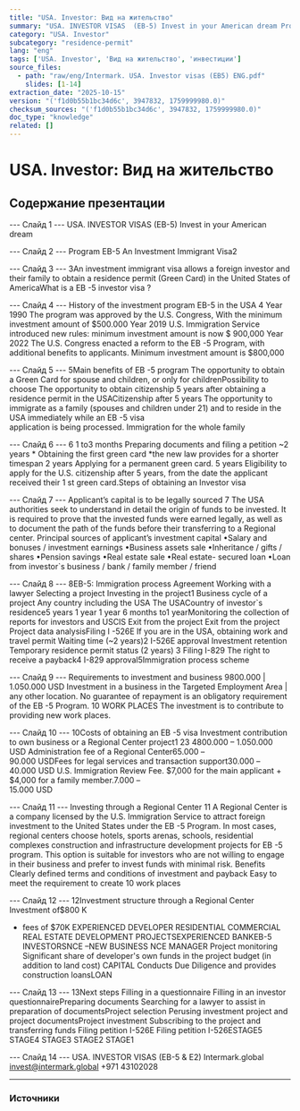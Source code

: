 ```yaml
---
title: "USA. Investor: Вид на жительство"
summary: "USA. INVESTOR VISAS  (EB-5) Invest in your American dream Program EB-5"
category: "USA. Investor"
subcategory: "residence-permit"
lang: "eng"
tags: ['USA. Investor', 'Вид на жительство', 'инвестиции']
source_files:
  - path: "raw/eng/Intermark. USA. Investor visas (EB5) ENG.pdf"
    slides: [1-14]
extraction_date: "2025-10-15"
version: "('f1d0b55b1bc34d6c', 3947832, 1759999980.0)"
checksum_sources: "('f1d0b55b1bc34d6c', 3947832, 1759999980.0)"
doc_type: "knowledge"
related: []
---
```


# USA. Investor: Вид на жительство

## Содержание презентации

--- Слайд 1 ---
USA. INVESTOR VISAS  (EB-5)
Invest in your American dream

--- Слайд 2 ---
Program EB-5
An Investment Immigrant Visa2

--- Слайд 3 ---
3An investment immigrant visa allows a foreign 
investor and their family to obtain a residence permit (Green Card) in the United States of AmericaWhat is a EB -5 
investor visa ?

--- Слайд 4 ---
History of the investment 
program EB-5 in the USA
4
Year 1990
The program was approved by the U.S. Congress,
With the minimum investment amount of $500.000
Year 2019
U.S. Immigration Service introduced new rules: 
minimum investment amount is now $ 900,000
Year 2022
The U.S. Congress enacted a reform to the EB -5 Program, 
with additional benefits to applicants.
Minimum investment amount is $800,000

--- Слайд 5 ---
5Main benefits of EB -5 program
The opportunity to obtain a 
Green Card for spouse and 
children, or only for childrenPossibility to choose
The opportunity to obtain 
citizenship 5 years after 
obtaining a residence 
permit in the USACitizenship after 5 
years
The opportunity to immigrate as a 
family (spouses and children under 
21) and to reside in the USA 
immediately while an EB -5 visa  
application is being processed. Immigration for the 
whole family

--- Слайд 6 ---
6
1 to3 months
Preparing documents and filing a 
petition
~2 years *
Obtaining the first green card
*the new law provides for a shorter timespan
2 years
Applying for a permanent 
green card. 
5 years
Eligibility to apply for the U.S. citizenship after 5 years, from the date the applicant received their 1
st green card.Steps of obtaining an Investor 
visa

--- Слайд 7 ---
Applicant’s capital is to be 
legally sourced
7
The USA authorities seek to understand in detail the origin 
of funds to be invested. It is required to prove that the 
invested funds were earned legally, as well as to 
document the path of the funds before their transferring 
to a Regional center.
Principal sources of applicant’s investment capital
•Salary and bonuses / investment earnings
•Business assets sale
•Inheritance / gifts / shares
•Pension savings
•Real estate sale
•Real estate- secured loan
•Loan from investor`s business / bank / family member / friend

--- Слайд 8 ---
8EB-5: Immigration process
Agreement
Working with a lawyer
Selecting a project
Investing in the project1
Business cycle of a project
Any country including the USA The USACountry of investor`s residence5 years 1 year 1 year 6 months to1 yearMonitoring the collection of reports for investors and USCIS Exit from the project Exit from the project Project data analysisFiling I -526Е
If you are in the USA, obtaining 
work and travel permit
Waiting time (~2 years)2
I-526Е approval
Investment retention
Temporary residence 
permit status (2 years) 3
Filing I-829 
The right to receive a 
payback4
I-829 approval5Immigration process scheme

--- Слайд 9 ---
Requirements to 
investment and business
9800.000  |  1.050.000 USD
Investment in a business in the Targeted Employment Area | any 
other location. No guarantee of repayment is an obligatory 
requirement of the EB -5 Program.
10 WORK PLACES
The investment is to contribute to providing new 
work places.

--- Слайд 10 ---
10Costs of obtaining an EB -5 visa
Investment contribution to own business or a 
Regional Center project1
23
4800.000 – 
1.050.000 USD
Administration fee of a Regional Center65.000 –  
90.000 USDFees for legal services and transaction
support30.000 –  
40.000 USD
U.S. Immigration Review Fee.
$7,000 for the main applicant + $4,000 for a family 
member.7.000 –  
15.000 USD

--- Слайд 11 ---
Investing through a Regional 
Center
11
A Regional Center is a company licensed by the U.S. Immigration 
Service to attract foreign investment to the United States under 
the EB -5 Program. 
In most cases, regional centers choose hotels, sports arenas, 
schools, residential complexes construction and infrastructure development projects for EB -5 program.
This option is suitable for investors who are not willing to 
engage in their business and prefer to invest funds with minimal risk.
Benefits
Clearly defined terms and conditions of investment and payback
Easy to meet the requirement to 
create 10 work places

--- Слайд 12 ---
12Investment structure through a Regional Center
Investment  of$800 K 
+ fees of  $70K
EXPERIENCED 
DEVELOPER RESIDENTIAL COMMERCIAL 
REAL ESTATE DEVELOPMENT 
PROJECTSEXPERIENCED BANKEB-5
INVESTORSNCE –NEW BUSINESS NCE MANAGER
Project monitoring
Significant share of developer's own 
funds in the project budget (in 
addition to land cost) CAPITAL
Conducts Due Diligence and provides 
construction loansLOAN

--- Слайд 13 ---
13Next steps
Filling in a 
questionnaire
Filling in an investor
questionnairePreparing 
documents
Searching for a lawyer to 
assist in preparation of 
documentsProject 
selection
Perusing investment 
project and project 
documentsProject 
investment
Subscribing to the project 
and transferring funds Filing petition
I-526Е
Filing petition
I-526ЕSTAGE5
STAGE4
STAGE3
STAGE2
STAGE1

--- Слайд 14 ---
USA. INVESTOR VISAS  (EB-5 & E2)
Intermark.global invest@intermark.global +971 43102028


---

### Источники
[^src1]: raw/Intermark. USA. Investor visas (EB5) ENG.pdf → слайды 1–14

